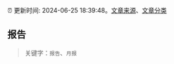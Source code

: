 :alarm_clock: 更新时间: 2024-06-25 18:39:48。[文章来源](/README.md)、[文章分类](/TAGS.md)

## 报告


> 关键字：`报告`、`月报`



